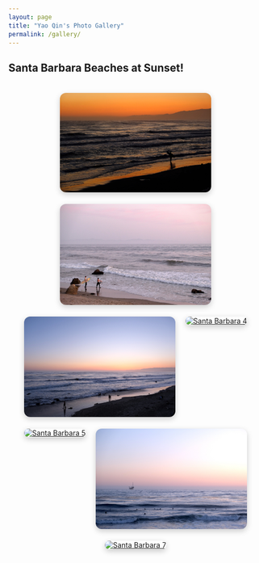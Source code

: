 ```yaml
---
layout: page
title: "Yao Qin's Photo Gallery"
permalink: /gallery/
---
```

<!-- Lightbox2 CSS -->
<link href="https://cdnjs.cloudflare.com/ajax/libs/lightbox2/2.11.4/css/lightbox.min.css" rel="stylesheet" />

<!-- Lightbox2 JS -->
<script src="https://cdnjs.cloudflare.com/ajax/libs/lightbox2/2.11.4/js/lightbox.min.js"></script>


<style>
.gallery-container {
  display: flex;
  flex-wrap: wrap;
  gap: 20px;
  justify-content: center;
  padding-top: 20px;
}

.gallery-container img {
  max-width: 100%;
  width: 300px;
  height: auto;
  object-fit: cover;
  border-radius: 12px;
  box-shadow: 0 4px 12px rgba(0,0,0,0.2);
  transition: transform 0.2s ease-in-out;
}

.gallery-container img:hover {
  transform: scale(1.05);
  box-shadow: 0 8px 16px rgba(0,0,0,0.3);
}
</style>

<h2>Santa Barbara Beaches at Sunset!</h2>

<div class="gallery-container">
  <a href="/gallery/SB/1.JPG" data-lightbox="sb-gallery" data-title="Santa Barbara - 1">
    <img src="/gallery/SB/1.JPG" alt="Santa Barbara 1">
  </a>
  <a href="/gallery/SB/2.JPG" data-lightbox="sb-gallery" data-title="Santa Barbara - 2">
    <img src="/gallery/SB/2.JPG" alt="Santa Barbara 2">
  </a>
  <a href="/gallery/SB/3.JPG" data-lightbox="sb-gallery" data-title="Santa Barbara - 3">
    <img src="/gallery/SB/3.JPG" alt="Santa Barbara 3">
  </a>
  <a href="/gallery/SB/4.JPG" data-lightbox="sb-gallery" data-title="Santa Barbara - 4">
    <img src="/gallery/SB/4.JPG" alt="Santa Barbara 4">
  </a>
  <a href="/gallery/SB/5.JPG" data-lightbox="sb-gallery" data-title="Santa Barbara - 5">
    <img src="/gallery/SB/5.JPG" alt="Santa Barbara 5">
  </a>
  <a href="/gallery/SB/6.JPG" data-lightbox="sb-gallery" data-title="Santa Barbara - 6">
    <img src="/gallery/SB/6.JPG" alt="Santa Barbara 6">
  </a>
  <a href="/gallery/SB/7.JPG" data-lightbox="sb-gallery" data-title="Santa Barbara - 7">
    <img src="/gallery/SB/7.JPG" alt="Santa Barbara 7">
  </a>
</div>
